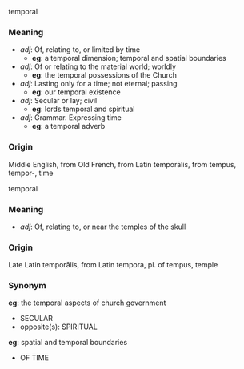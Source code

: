 temporal
### Meaning
+ _adj_: Of, relating to, or limited by time
    + __eg__: a temporal dimension; temporal and spatial boundaries
+ _adj_: Of or relating to the material world; worldly
    + __eg__: the temporal possessions of the Church
+ _adj_: Lasting only for a time; not eternal; passing
    + __eg__: our temporal existence
+ _adj_: Secular or lay; civil
    + __eg__: lords temporal and spiritual
+ _adj_: Grammar. Expressing time
    + __eg__: a temporal adverb

### Origin

Middle English, from Old French, from Latin temporālis, from tempus, tempor-, time

temporal
### Meaning
+ _adj_: Of, relating to, or near the temples of the skull

### Origin

Late Latin temporālis, from Latin tempora, pl. of tempus, temple

### Synonym

__eg__: the temporal aspects of church government

+ SECULAR
+ opposite(s): SPIRITUAL

__eg__: spatial and temporal boundaries

+ OF TIME


